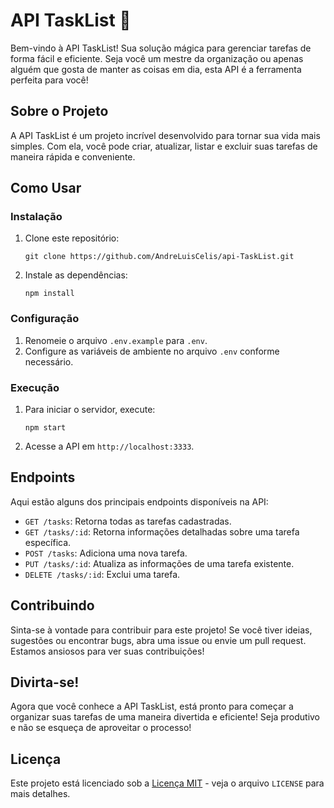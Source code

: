 
# API TaskList 🚀

Bem-vindo à API TaskList! Sua solução mágica para gerenciar tarefas de forma fácil e eficiente. Seja você um mestre da organização ou apenas alguém que gosta de manter as coisas em dia, esta API é a ferramenta perfeita para você!

## Sobre o Projeto

A API TaskList é um projeto incrível desenvolvido para tornar sua vida mais simples. Com ela, você pode criar, atualizar, listar e excluir suas tarefas de maneira rápida e conveniente.

## Como Usar

### Instalação

1. Clone este repositório:
   ```
   git clone https://github.com/AndreLuisCelis/api-TaskList.git
   ```
2. Instale as dependências:
   ```
   npm install
   ```

### Configuração

1. Renomeie o arquivo `.env.example` para `.env`.
2. Configure as variáveis de ambiente no arquivo `.env` conforme necessário.

### Execução

1. Para iniciar o servidor, execute:
   ```
   npm start
   ```

2. Acesse a API em `http://localhost:3333`.

## Endpoints

Aqui estão alguns dos principais endpoints disponíveis na API:

- `GET /tasks`: Retorna todas as tarefas cadastradas.
- `GET /tasks/:id`: Retorna informações detalhadas sobre uma tarefa específica.
- `POST /tasks`: Adiciona uma nova tarefa.
- `PUT /tasks/:id`: Atualiza as informações de uma tarefa existente.
- `DELETE /tasks/:id`: Exclui uma tarefa.

## Contribuindo

Sinta-se à vontade para contribuir para este projeto! Se você tiver ideias, sugestões ou encontrar bugs, abra uma issue ou envie um pull request. Estamos ansiosos para ver suas contribuições!

## Divirta-se!

Agora que você conhece a API TaskList, está pronto para começar a organizar suas tarefas de uma maneira divertida e eficiente! Seja produtivo e não se esqueça de aproveitar o processo!

## Licença

Este projeto está licenciado sob a [Licença MIT](https://opensource.org/licenses/MIT) - veja o arquivo `LICENSE` para mais detalhes.



